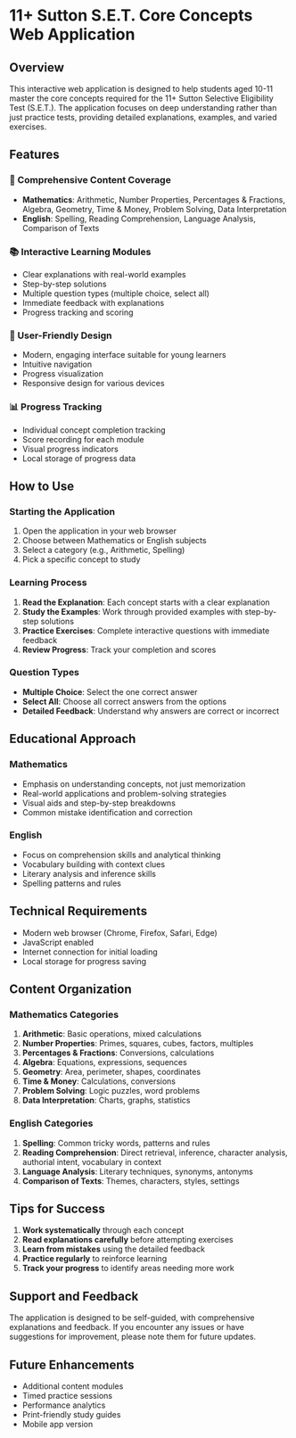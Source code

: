 # 11+ Sutton S.E.T. Core Concepts Web Application

## Overview
This interactive web application is designed to help students aged 10-11 master the core concepts required for the 11+ Sutton Selective Eligibility Test (S.E.T.). The application focuses on deep understanding rather than just practice tests, providing detailed explanations, examples, and varied exercises.

## Features

### 🎯 Comprehensive Content Coverage
- **Mathematics**: Arithmetic, Number Properties, Percentages & Fractions, Algebra, Geometry, Time & Money, Problem Solving, Data Interpretation
- **English**: Spelling, Reading Comprehension, Language Analysis, Comparison of Texts

### 📚 Interactive Learning Modules
- Clear explanations with real-world examples
- Step-by-step solutions
- Multiple question types (multiple choice, select all)
- Immediate feedback with explanations
- Progress tracking and scoring

### 🎨 User-Friendly Design
- Modern, engaging interface suitable for young learners
- Intuitive navigation
- Progress visualization
- Responsive design for various devices

### 📊 Progress Tracking
- Individual concept completion tracking
- Score recording for each module
- Visual progress indicators
- Local storage of progress data

## How to Use

### Starting the Application
1. Open the application in your web browser
2. Choose between Mathematics or English subjects
3. Select a category (e.g., Arithmetic, Spelling)
4. Pick a specific concept to study

### Learning Process
1. **Read the Explanation**: Each concept starts with a clear explanation
2. **Study the Examples**: Work through provided examples with step-by-step solutions
3. **Practice Exercises**: Complete interactive questions with immediate feedback
4. **Review Progress**: Track your completion and scores

### Question Types
- **Multiple Choice**: Select the one correct answer
- **Select All**: Choose all correct answers from the options
- **Detailed Feedback**: Understand why answers are correct or incorrect

## Educational Approach

### Mathematics
- Emphasis on understanding concepts, not just memorization
- Real-world applications and problem-solving strategies
- Visual aids and step-by-step breakdowns
- Common mistake identification and correction

### English
- Focus on comprehension skills and analytical thinking
- Vocabulary building with context clues
- Literary analysis and inference skills
- Spelling patterns and rules

## Technical Requirements
- Modern web browser (Chrome, Firefox, Safari, Edge)
- JavaScript enabled
- Internet connection for initial loading
- Local storage for progress saving

## Content Organization

### Mathematics Categories
1. **Arithmetic**: Basic operations, mixed calculations
2. **Number Properties**: Primes, squares, cubes, factors, multiples
3. **Percentages & Fractions**: Conversions, calculations
4. **Algebra**: Equations, expressions, sequences
5. **Geometry**: Area, perimeter, shapes, coordinates
6. **Time & Money**: Calculations, conversions
7. **Problem Solving**: Logic puzzles, word problems
8. **Data Interpretation**: Charts, graphs, statistics

### English Categories
1. **Spelling**: Common tricky words, patterns and rules
2. **Reading Comprehension**: Direct retrieval, inference, character analysis, authorial intent, vocabulary in context
3. **Language Analysis**: Literary techniques, synonyms, antonyms
4. **Comparison of Texts**: Themes, characters, styles, settings

## Tips for Success
1. **Work systematically** through each concept
2. **Read explanations carefully** before attempting exercises
3. **Learn from mistakes** using the detailed feedback
4. **Practice regularly** to reinforce learning
5. **Track your progress** to identify areas needing more work

## Support and Feedback
The application is designed to be self-guided, with comprehensive explanations and feedback. If you encounter any issues or have suggestions for improvement, please note them for future updates.

## Future Enhancements
- Additional content modules
- Timed practice sessions
- Performance analytics
- Print-friendly study guides
- Mobile app version

